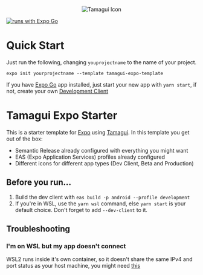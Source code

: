 <p align="center">
  <img src="https://github.com/ivopr/tamagui-expo/blob/main/assets/icons/icon.png" alt="Tamagui Icon"/>
</p>

[![runs with Expo Go](https://img.shields.io/badge/Runs%20with%20Expo%20Go-000.svg?style=flat-square&logo=EXPO&labelColor=f3f3f3&logoColor=000)](https://expo.dev/client)


# Quick Start
Just run the following, changing `youprojectname` to the name of your project.
```
expo init yourprojectname --template tamagui-expo-template
```
If you have [Expo Go](https://expo.dev/client) app installed, just start your new app with `yarn start`, if not, create your own [Development Client](https://docs.expo.dev/development/build/)
# Tamagui Expo Starter
This is a starter template for [Expo](https://expo.dev) using [Tamagui](https://tamagui.dev).
In this template you get out of the box:
- Semantic Release already configured with everything you might want
- EAS (Expo Application Services) profiles already configured
- Different icons for different app types (Dev Client, Beta and Production)

## Before you run...
1. Build the dev client with `eas build -p android --profile development`
1. If you're in WSL, use the `yarn wsl` command, else `yarn start` is your default choice. Don't forget to add `--dev-client` to it.

## Troubleshooting
### I'm on WSL but my app doesn't connect
WSL2 runs inside it's own container, so it doesn't share the same IPv4 and port status as your host machine, you might need [this](https://gist.github.com/ivopr/64f974e632b7edcbe1f5e58b91e31598)


